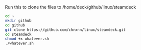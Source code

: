 Run this to clone the files to /home/deck/github/linux/steamdeck
```sh
cd ~
mkdir github
cd github
git clone https://github.com/chrxnn/linux/steamdeck.git
cd steamdeck
chmod +x whatever.sh
./whatever.sh
```
